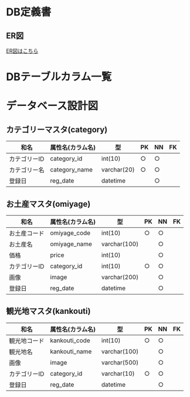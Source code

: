 # DB定義書
## ER図
[ER図はこちら]()

# DBテーブルカラム一覧

# データベース設計図

## カテゴリーマスタ(category)

|和名|属性名(カラム名)|型|PK|NN|FK|
|---|-----|--|--|--|--|
|カテゴリーID|category_id|int(10)|○|○||
|カテゴリー名|category_name|varchar(20)|○|○||
|登録日|reg_date|datetime||○||

## お土産マスタ(omiyage)

|和名|属性名(カラム名)|型|PK|NN|FK|
|---|-----|--|--|--|--|
|お土産コード|omiyage_code|int(10)|○|○||
|お土産名|omiyage_name|varchar(100) ||○||
|価格|price|int(10)||○||
|カテゴリーID|category_id|int(10)|○|○||
|画像|image|varchar(200)||○||
|登録日|reg_date|datetime||○||

## 観光地マスタ(kankouti)

|和名|属性名(カラム名)|型|PK|NN|FK|
|---|-----|--|--|--|--|
|観光地コード|kankouti_code|int(10)|○|○||
|観光地名|kankouti_name|varchar(100)||○||
|画像|image|varchar(500)||○||
|カテゴリーID|category_id|varchar(10)|○|○||
|登録日|reg_date|datetime||○||
